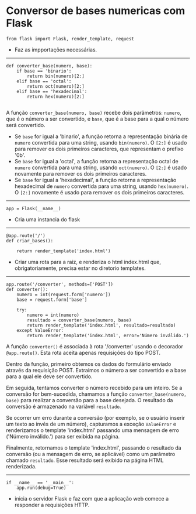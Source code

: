 # Conversor de bases numericas com Flask

```
from flask import Flask, render_template, request
```

- Faz as impportações necessárias.


---

```
def converter_base(numero, base):
    if base == 'binario':
        return bin(numero)[2:]
    elif base == 'octal':
        return oct(numero)[2:]
    elif base == 'hexadecimal':
        return hex(numero)[2:]
    

  ```


A função `converter_base(numero, base)` recebe dois parâmetros: `numero`, que é o número a ser convertido, e `base`, que é a base para a qual o número será convertido. 
- Se `base` for igual a 'binario', a função retorna a representação binária de `numero` convertida para uma string, usando `bin(numero)`. O `[2:]` é usado para remover os dois primeiros caracteres, que representam o prefixo '0b'.
- Se `base` for igual a 'octal', a função retorna a representação octal de `numero` convertida para uma string, usando `oct(numero)`. O `[2:]` é usado novamente para remover os dois primeiros caracteres.
- Se `base` for igual a 'hexadecimal', a função retorna a representação hexadecimal de `numero` convertida para uma string, usando `hex(numero)`. O `[2:]` novamente  é usado para remover os dois primeiros caracteres.

---
```
app = Flask(__name__)

```
- Cria uma instancia do flask

---

```
@app.route('/')
def criar_bases():

    return render_template('index.html')

```

- Criar uma rota para a raiz, e renderiza o html index.html que, obrigatoriamente, precisa estar no diretorio templates.

---

```
app.route('/converter', methods=['POST'])
def converter():
    numero = int(request.form['numero'])
    base = request.form['base']

    try:
        numero = int(numero)
        resultado = converter_base(numero, base)
        return render_template('index.html', resultado=resultado)
    except ValueError:
        return render_template('index.html', error='Número inválido.')

```

A função `converter()` é associada à rota '/converter' usando o decorador `@app.route()`. Esta rota aceita apenas requisições do tipo POST.

Dentro da função, primeiro obtemos os dados do formulário enviado através da requisição POST. Extraímos o número a ser convertido e a base para a qual ele deve ser convertido.

Em seguida, tentamos converter o número recebido para um inteiro. Se a conversão for bem-sucedida, chamamos a função `converter_base(numero, base)` para realizar a conversão para a base desejada. O resultado da conversão é armazenado na variável `resultado`.

Se ocorrer um erro durante a conversão (por exemplo, se o usuário inserir um texto ao invés de um número), capturamos a exceção `ValueError` e renderizamos o template 'index.html' passando uma mensagem de erro ('Número inválido.') para ser exibida na página.

Finalmente, retornamos o template 'index.html', passando o resultado da conversão (ou a mensagem de erro, se aplicável) como um parâmetro chamado `resultado`. Esse resultado será exibido na página HTML renderizada.

---

```
if __name__ == '__main__':
    app.run(debug=True)

```

- inicia o servidor Flask e faz com que a aplicação web comece a responder a requisições HTTP.







